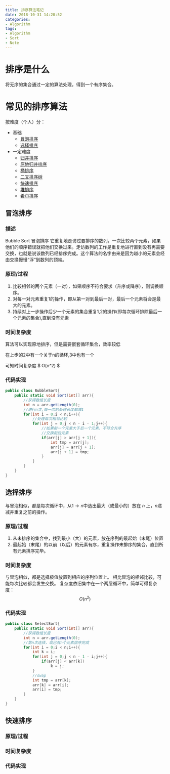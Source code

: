 ```yaml
---
title: 排序算法笔记
date: 2018-10-31 14:20:52
categories:
- Algorithm
tags:
- Algorithm
- Sort
- Note
---
```

# 排序是什么

将无序的集合通过一定的算法处理，得到一个有序集合。

# 常见的排序算法

按难度（个人）分：

- 基础
    - [冒泡排序](#冒泡排序)
    - [选择排序](#选择排序)
- 一定难度
    - [归并排序](#归并排序)
    - [原地归并排序](#原地归并排序)
    - [桶排序](#桶排序)
    - [二叉排序树](#二叉排序树)
    - [快速排序](#快速排序)
    - [堆排序](#堆排序)
    - [希尔排序](#希尔排序)

## 冒泡排序

### 描述

Bubble Sort 冒泡排序
它重复地走访过要排序的数列，一次比较两个元素，如果他们的顺序错误就把他们交换过来。走访数列的工作是重复地进行直到没有再需要交换，也就是说该数列已经排序完成。这个算法的名字由来是因为越小的元素会经由交换慢慢“浮”到数列的顶端。

### 原理/过程

1. 比较相邻的两个元素（一对），如果顺序不符合要求（升序或降序），则调换顺序。
2. 对每一对元素重复1的操作，即从第一对到最后一对，最后一个元素将会是最大的元素。
3. 持续对上一步操作后少一个元素的集合重复1,2的操作(即每次循环排除最后一个元素的集合),直到没有元素

### 时间复杂度

算法可以实现原地排序，但是需要嵌套循环集合，效率较低

在上步的2中有一个关于n的循环,3中也有一个

可知时间复杂度 $ O(n^2) $

### 代码实现

``` csharp BubbleSort
public class BubbleSort{
    public static void Sort(int[] arr){
        //获得数组长度
        int n = arr.getLength(0);
        //进行n次,每一次的处理长度都减1
        for(int i = 0;i < n;i++){
            //处理每次相邻比较
            for(int j = 0;j < n - i - 1;j++){
                //如果前一个元素大于后一个元素，不符合升序
                //交换前后元素
                if(arr[j] > arr[j + 1]){
                    int tmp = arr[j];
                    arr[j] = arr[j + 1];
                    arr[j + 1] = tmp;
                }
            }
        }
    }
}
```

## 选择排序

与冒泡相似，都是每次循环中，从$1\rightarrow n$中选出最大（或最小的）放在 $n$ 上，$n$递减并重复之前的操作。

### 原理/过程

1. 从未排序的集合中，找到最小（大）的元素，放在序列的最起始（末尾）位置
2. 最起始（末尾）的以前（以后）的元素有序，重复操作未排序的集合，直到所有元素排序完毕。

### 时间复杂度

与冒泡相似，都是选择极值放置到相应的序列位置上。
相比冒泡的相邻比较，可能每次比较都会发生交换。
复杂度依旧集中在一个两层循环中，简单可得复杂度：$$O(n^2)$$

### 代码实现

``` csharp SelectSort
public class SelectSort{
    public static void Sort(int[] arr){
        //获得数组长度
        int n = arr.getLength(0);
        //第n次选择，或已有n个元素排序完成
        for(int i = 0;i < n;i++){
            int k = i;
            for(int j = 0;j < n - 1 - i;j++){
                if(arr[j] < arr[k])
                    k = j;
            }
            //swap
            int tmp = arr[k];
            arr[k] = arr[i];
            arr[i] = tmp;
        }
    }
}
```

## 快速排序

### 原理/过程

### 时间复杂度

### 代码实现

<!-- ## 归并排序

### 原理/过程

### 时间复杂度

### 代码实现

## 原地归并排序

### 原理/过程

### 时间复杂度

### 代码实现

## 桶排序

### 原理/过程

### 时间复杂度

### 代码实现

## 二叉排序树

### 原理/过程

### 时间复杂度

### 代码实现

## 堆排序

### 原理/过程

### 时间复杂度

### 代码实现

## 希尔排序

### 原理/过程

### 时间复杂度

### 代码实现 -->
